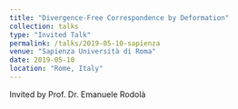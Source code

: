 ```yaml
---
title: "Divergence-Free Correspondence by Deformation"
collection: talks
type: "Invited Talk"
permalink: /talks/2019-05-10-sapienza
venue: "Sapienza Università di Roma"
date: 2019-05-10
location: "Rome, Italy"
---
```

Invited by Prof. Dr. Emanuele Rodolà
